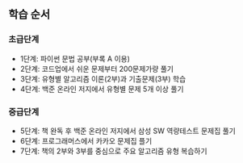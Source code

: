 ## 학습 순서

### 초급단계
* 1단계: 파이썬 문법 공부(부록 A 이용)
* 2단계: 코드업에서 쉬운 문제부터 200문제가량 풀기
* 3단계: 유형별 알고리즘 이론(2부)과 기출문제(3부) 학습
* 4단계: 백준 온라인 저지에서 유형별 문제 5개 이상 풀기
### 중급단계
* 5단계: 책 완독 후 백준 온라인 저지에서 삼성 SW 역량테스트 문제집 풀기
* 6단계: 프로그래머스에서 카카오 문제집 플기
* 7단계: 책의 2부와 3부를 중심으로 주요 알고리즘 유형 복습하기

